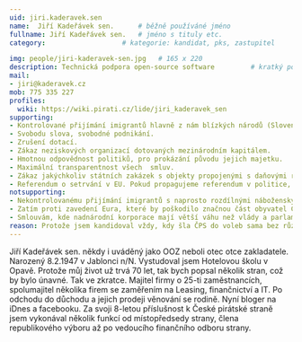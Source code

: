 ```yaml
---
uid: jiri.kaderavek.sen
name:  Jiří Kadeřávek sen.  	# běžně používáné jméno
fullname: Jiří Kadeřávek sen.  	# jméno s tituly etc.
category:                 	# kategorie: kandidat, pks, zastupitel

img: people/jiri-kaderavek-sen.jpg   # 165 x 220
description: Technická podpora open-source software     	# kratký popis, max 160 znaků
mail:
- jiri@kaderavek.cz
mob: 775 335 227
profiles:
  wiki: https://wiki.pirati.cz/lide/jiri_kaderavek_sen
supporting:
- Kontrolované přijímání imigrantů hlavně z nám blízkých národů (Slovensko, Ukrajina, Rusko, Vietnam, atd.) kteří přicházejí pracovat.
- Svobodu slova, svobodné podnikání.
- Zrušení dotací.
- Zákaz neziskových organizací dotovaných mezinárodním kapitálem.
- Hmotnou odpovědnost politiků, pro prokázání původu jejich majetku.
- Maximální transparentnost všech  smluv.
- Zákaz jakýchkoliv státních zakázek s objekty propojenými s daňovými ráji a s objekty s nejasným majitelem.
- Referendum o setrvání v EU. Pokud propagujeme referendum v politice, tak nemůžeme určovat čeho se týkat má a čeho ne.
notsupporting:
- Nekontrolovanému přijímání imigrantů s naprosto rozdílnými náboženskými, hygienickými a nepracovními návyky.
- Zatím proti zavedení Eura, které by poškodilo značnou část obyvatel ČR, rodiny s dětmi počínaje a důchodci konče.
- Smlouvám, kde nadnárodní korporace mají větší váhu než vlády a parlamenty států.
reason: Protože jsem kandidoval vždy, kdy šla ČPS do voleb sama bez různých ŽÍT Brno, SZ, to znamená kdy ručí za sebe a dává to voličům černé na bílém. Narodil jsem se v kapitalismu, velkou část života prožil v socialismu a dnes opět v kapitalismu mohu s klidem hodnotit co bylo kde dobré a co špatné. Byl jsem zaměstnancem i zaměstnavatelem a nakonec i OSVČ. Znám tedy problematiku z více stran. Nechtěl jsem do popředí kandidátky, to ponechávám mladším, považuji ale za správné na kandidátce být.
---
```


Jiří Kadeřávek sen. někdy i uváděný jako OOZ neboli otec otce zakladatele. Narozený 8.2.1947 v Jablonci n/N. Vystudoval jsem Hotelovou školu v Opavě. Protože můj život už trvá 70 let, tak bych popsal několik stran, což by bylo únavné. Tak ve zkratce. Majitel firmy o 25-ti zaměstnancích, spolumajitel několika firem se zaměřením na Leasing, finančnictví a IT. Po odchodu do důchodu a jejich prodeji věnování se rodině. Nyní bloger na iDnes a facebooku. Za svoji 8-letou příslušnost k České pirátské straně jsem vykonával několik funkcí od místopředsedy strany, člena republikového výboru až po vedoucího finančního odboru strany.
